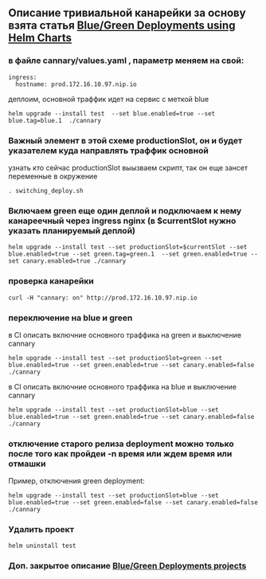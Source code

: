 ## Описание тривиальной канарейки за основу взята статья [Blue/Green Deployments using Helm Charts](https://medium.com/harness-engineering/blue-green-deployments-using-helm-charts-93ec479c0282) 

### в файле cannary/values.yaml  , параметр меняем на свой:
```
ingress:
  hostname: prod.172.16.10.97.nip.io
```

деплоим, основной траффик идет на сервис с меткой blue

```
helm upgrade --install test  --set blue.enabled=true --set blue.tag=blue.1  ./cannary
```
### Важный элемент в этой схеме  productionSlot, он и будет указателем куда направлять траффик основной


узнать кто сейчас productionSlot выызваем скрипт, так он еще зансет переменные в окружение  
```
. switching_deploy.sh
```


### Включаем green еще один деплой и подключаем к нему канареечный через ingress nginx (в $currentSlot нужно указать планируемый деплой)

```
helm upgrade --install test --set productionSlot=$currentSlot --set blue.enabled=true --set green.tag=green.1  --set green.enabled=true --set canary.enabled=true ./cannary
```


### проверка канарейки 

```
curl -H "cannary: on" http://prod.172.16.10.97.nip.io
```

### переключение на blue и green 

в CI описать включние основного траффика на green и выключение cannary

```
helm upgrade --install test --set productionSlot=green --set blue.enabled=true --set green.enabled=true --set canary.enabled=false ./cannary
```

в CI описать включние основного траффика на blue и выключение cannary

```
helm upgrade --install test --set productionSlot=blue --set blue.enabled=true --set green.enabled=true --set canary.enabled=false ./cannary
```

### отключение старого релиза deployment можно только после того как пройдеи -n время или ждем время или отмашки 

Пример, отключения green deployment:

```
helm upgrade --install test --set productionSlot=blue --set blue.enabled=true --set green.enabled=false --set canary.enabled=false ./cannary
```


### Удалить проект
```
helm uninstall test
```

### Доп. закрытое описание [Blue/Green Deployments projects](https://docs.google.com/document/d/1qKYdUgU6tcPGIqcHpgoIxHUQZs8UwZceINIjL-WpSng/edit?usp=sharing)